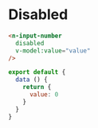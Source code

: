 # Disabled
```html
<n-input-number
  disabled
  v-model:value="value"
/>
```
```js
export default {
  data () {
    return {
      value: 0
    }
  }
}
```
